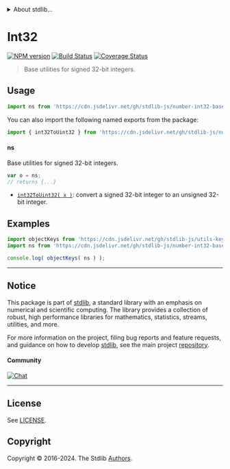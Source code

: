 <!--

@license Apache-2.0

Copyright (c) 2018 The Stdlib Authors.

Licensed under the Apache License, Version 2.0 (the "License");
you may not use this file except in compliance with the License.
You may obtain a copy of the License at

   http://www.apache.org/licenses/LICENSE-2.0

Unless required by applicable law or agreed to in writing, software
distributed under the License is distributed on an "AS IS" BASIS,
WITHOUT WARRANTIES OR CONDITIONS OF ANY KIND, either express or implied.
See the License for the specific language governing permissions and
limitations under the License.

-->


<details>
  <summary>
    About stdlib...
  </summary>
  <p>We believe in a future in which the web is a preferred environment for numerical computation. To help realize this future, we've built stdlib. stdlib is a standard library, with an emphasis on numerical and scientific computation, written in JavaScript (and C) for execution in browsers and in Node.js.</p>
  <p>The library is fully decomposable, being architected in such a way that you can swap out and mix and match APIs and functionality to cater to your exact preferences and use cases.</p>
  <p>When you use stdlib, you can be absolutely certain that you are using the most thorough, rigorous, well-written, studied, documented, tested, measured, and high-quality code out there.</p>
  <p>To join us in bringing numerical computing to the web, get started by checking us out on <a href="https://github.com/stdlib-js/stdlib">GitHub</a>, and please consider <a href="https://opencollective.com/stdlib">financially supporting stdlib</a>. We greatly appreciate your continued support!</p>
</details>

# Int32

[![NPM version][npm-image]][npm-url] [![Build Status][test-image]][test-url] [![Coverage Status][coverage-image]][coverage-url] <!-- [![dependencies][dependencies-image]][dependencies-url] -->

> Base utilities for signed 32-bit integers.



<section class="usage">

## Usage

```javascript
import ns from 'https://cdn.jsdelivr.net/gh/stdlib-js/number-int32-base@deno/mod.js';
```

You can also import the following named exports from the package:

```javascript
import { int32ToUint32 } from 'https://cdn.jsdelivr.net/gh/stdlib-js/number-int32-base@deno/mod.js';
```

#### ns

Base utilities for signed 32-bit integers.

```javascript
var o = ns;
// returns {...}
```

<!-- <toc pattern="*"> -->

<div class="namespace-toc">

-   <span class="signature">[`int32ToUint32( x )`][@stdlib/number/int32/base/to-uint32]</span><span class="delimiter">: </span><span class="description">convert a signed 32-bit integer to an unsigned 32-bit integer.</span>

</div>

<!-- </toc> -->

</section>

<!-- /.usage -->

<section class="examples">

## Examples

<!-- TODO: better examples -->

<!-- eslint no-undef: "error" -->

```javascript
import objectKeys from 'https://cdn.jsdelivr.net/gh/stdlib-js/utils-keys@deno/mod.js';
import ns from 'https://cdn.jsdelivr.net/gh/stdlib-js/number-int32-base@deno/mod.js';

console.log( objectKeys( ns ) );
```

</section>

<!-- /.examples -->

<!-- Section for related `stdlib` packages. Do not manually edit this section, as it is automatically populated. -->

<section class="related">

</section>

<!-- /.related -->

<!-- Section for all links. Make sure to keep an empty line after the `section` element and another before the `/section` close. -->


<section class="main-repo" >

* * *

## Notice

This package is part of [stdlib][stdlib], a standard library with an emphasis on numerical and scientific computing. The library provides a collection of robust, high performance libraries for mathematics, statistics, streams, utilities, and more.

For more information on the project, filing bug reports and feature requests, and guidance on how to develop [stdlib][stdlib], see the main project [repository][stdlib].

#### Community

[![Chat][chat-image]][chat-url]

---

## License

See [LICENSE][stdlib-license].


## Copyright

Copyright &copy; 2016-2024. The Stdlib [Authors][stdlib-authors].

</section>

<!-- /.stdlib -->

<!-- Section for all links. Make sure to keep an empty line after the `section` element and another before the `/section` close. -->

<section class="links">

[npm-image]: http://img.shields.io/npm/v/@stdlib/number-int32-base.svg
[npm-url]: https://npmjs.org/package/@stdlib/number-int32-base

[test-image]: https://github.com/stdlib-js/number-int32-base/actions/workflows/test.yml/badge.svg?branch=v0.2.1
[test-url]: https://github.com/stdlib-js/number-int32-base/actions/workflows/test.yml?query=branch:v0.2.1

[coverage-image]: https://img.shields.io/codecov/c/github/stdlib-js/number-int32-base/main.svg
[coverage-url]: https://codecov.io/github/stdlib-js/number-int32-base?branch=main

<!--

[dependencies-image]: https://img.shields.io/david/stdlib-js/number-int32-base.svg
[dependencies-url]: https://david-dm.org/stdlib-js/number-int32-base/main

-->

[chat-image]: https://img.shields.io/gitter/room/stdlib-js/stdlib.svg
[chat-url]: https://app.gitter.im/#/room/#stdlib-js_stdlib:gitter.im

[stdlib]: https://github.com/stdlib-js/stdlib

[stdlib-authors]: https://github.com/stdlib-js/stdlib/graphs/contributors

[umd]: https://github.com/umdjs/umd
[es-module]: https://developer.mozilla.org/en-US/docs/Web/JavaScript/Guide/Modules

[deno-url]: https://github.com/stdlib-js/number-int32-base/tree/deno
[deno-readme]: https://github.com/stdlib-js/number-int32-base/blob/deno/README.md
[umd-url]: https://github.com/stdlib-js/number-int32-base/tree/umd
[umd-readme]: https://github.com/stdlib-js/number-int32-base/blob/umd/README.md
[esm-url]: https://github.com/stdlib-js/number-int32-base/tree/esm
[esm-readme]: https://github.com/stdlib-js/number-int32-base/blob/esm/README.md
[branches-url]: https://github.com/stdlib-js/number-int32-base/blob/main/branches.md

[stdlib-license]: https://raw.githubusercontent.com/stdlib-js/number-int32-base/main/LICENSE

<!-- <toc-links> -->

[@stdlib/number/int32/base/to-uint32]: https://github.com/stdlib-js/number-int32-base-to-uint32/tree/deno

<!-- </toc-links> -->

</section>

<!-- /.links -->
